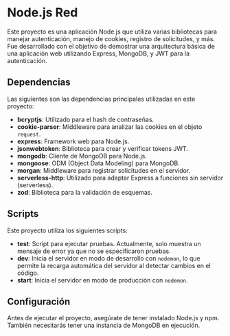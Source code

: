 # Node.js Red

Este proyecto es una aplicación Node.js que utiliza varias bibliotecas para manejar autenticación, manejo de cookies, registro de solicitudes, y más. Fue desarrollado con el objetivo de demostrar una arquitectura básica de una aplicación web utilizando Express, MongoDB, y JWT para la autenticación.

## Dependencias

Las siguientes son las dependencias principales utilizadas en este proyecto:

- **bcryptjs**: Utilizado para el hash de contraseñas.
- **cookie-parser**: Middleware para analizar las cookies en el objeto `request`.
- **express**: Framework web para Node.js.
- **jsonwebtoken**: Biblioteca para crear y verificar tokens JWT.
- **mongodb**: Cliente de MongoDB para Node.js.
- **mongoose**: ODM (Object Data Modeling) para MongoDB.
- **morgan**: Middleware para registrar solicitudes en el servidor.
- **serverless-http**: Utilizado para adaptar Express a funciones sin servidor (serverless).
- **zod**: Biblioteca para la validación de esquemas.

## Scripts

Este proyecto utiliza los siguientes scripts:

- **test**: Script para ejecutar pruebas. Actualmente, solo muestra un mensaje de error ya que no se especificaron pruebas.
- **dev**: Inicia el servidor en modo de desarrollo con `nodemon`, lo que permite la recarga automática del servidor al detectar cambios en el código.
- **start**: Inicia el servidor en modo de producción con `nodemon`.

## Configuración

Antes de ejecutar el proyecto, asegúrate de tener instalado Node.js y npm. También necesitarás tener una instancia de MongoDB en ejecución.
